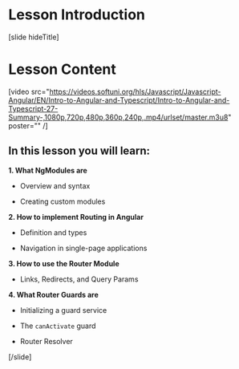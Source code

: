 # Lesson Introduction

[slide hideTitle]

# Lesson Content

[video src="https://videos.softuni.org/hls/Javascript/Javascript-Angular/EN/Intro-to-Angular-and-Typescript/Intro-to-Angular-and-Typescript-27-Summary-,1080p,720p,480p,360p,240p,.mp4/urlset/master.m3u8" poster="" /]

## In this lesson you will learn:

**1. What NgModules are**

- Overview and syntax

- Creating custom modules

**2. How to implement Routing in Angular**

- Definition and types

- Navigation in single-page applications

**3. How to use the Router Module**

- Links, Redirects, and Query Params

**4. What Router Guards are**

- Initializing a guard service

- The `canActivate` guard

- Router Resolver

[/slide]
